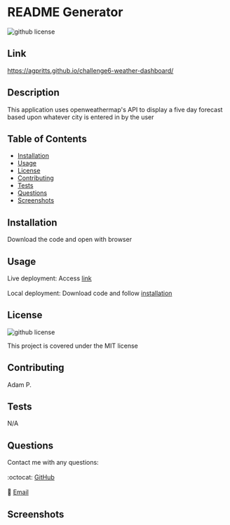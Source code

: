 # README Generator
  ![github license](http://img.shields.io/badge/license-MIT-blue.svg)

  ## Link
  https://agpritts.github.io/challenge6-weather-dashboard/
  

  ## Description
  This application uses openweathermap's API to display a five day forecast based upon whatever city is entered in by the user
  
  ## Table of Contents
  * [Installation](#installation)
  * [Usage](#usage)
  * [License](#license)
  * [Contributing](#contributing)
  * [Tests](#tests)
  * [Questions](#questions)
  * [Screenshots](#screenshots)
  
  ## Installation
  Download the code and open with browser
  
  ## Usage
  Live deployment: Access [link](#link)<br/>
  <br/>
  Local deployment: Download code and follow [installation](#installation)
  
  ## License
  ![github license](http://img.shields.io/badge/license-MIT-blue.svg)

  This project is covered under the MIT license
  
  ## Contributing
  Adam P.
  
  ## Tests
  N/A
  
  ## Questions
  Contact me with any questions:<br/>
  <br/>
  :octocat: [GitHub](https://github.com/agpritts)<br/>
  <br/>
  :email: [Email](mailto:agpritts@gmail.com)<br/>
  
  ## Screenshots